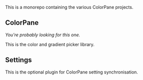 This is a monorepo containing the various ColorPane projects.

## ColorPane

*You're probably looking for this one.*

This is the color and gradient picker library.

## Settings

This is the optional plugin for ColorPane setting synchronisation.
